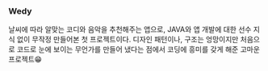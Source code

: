 ### Wedy
날씨에 따라 알맞는 코디와 음악을 추천해주는 앱으로, JAVA와 앱 개발에 대한 선수 지식 없이 무작정 만들어본 첫 프로젝트이다. 디자인 패턴이나, 구조는 엉망이지만 처음으로 코드로 눈에 보이는 무언가를 만들어 냈다는 점에서 코딩에 흥미를 갖게 해준 고마운 프로젝트😁
